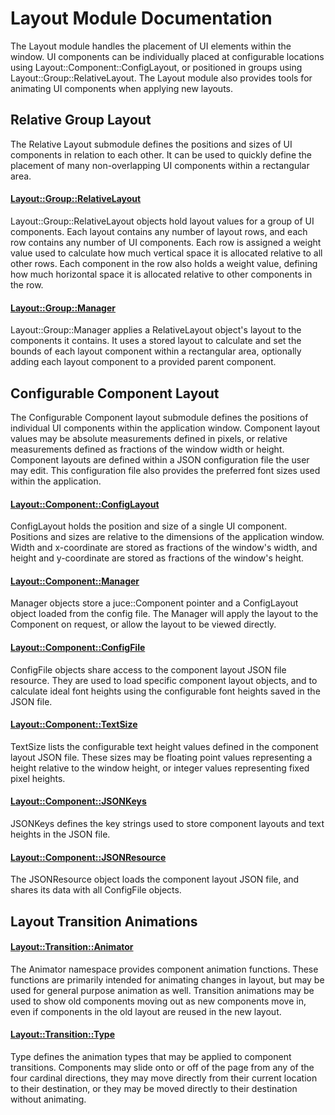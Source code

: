 # Layout Module Documentation
The Layout module handles the placement of UI elements within the window. UI components can be individually placed at configurable locations using Layout::Component::ConfigLayout, or positioned in groups using Layout::Group::RelativeLayout. The Layout module also provides tools for animating UI components when applying new layouts.

## Relative Group Layout
The Relative Layout submodule defines the positions and sizes of UI components in relation to each other. It can be used to quickly define the placement of many non-overlapping UI components within a rectangular area.

#### [Layout\::Group\::RelativeLayout](../../Source/Foundation/Layout/Group/Layout_Group_RelativeLayout.h)
Layout\::Group\::RelativeLayout objects hold layout values for a group of UI components. Each layout contains any number of layout rows, and each row contains any number of UI components. Each row is assigned a weight value used to calculate how much vertical space it is allocated relative to all other rows. Each component in the row also holds a weight value, defining how much horizontal space it is allocated relative to other components in the row.

#### [Layout\::Group\::Manager](../../Source/Foundation/Layout/Group/Layout_Group_Manager.h)
Layout\::Group\::Manager applies a RelativeLayout object's layout to the components it contains. It uses a stored layout to calculate and set the bounds of each layout component within a rectangular area, optionally adding each layout component to a provided parent component.

## Configurable Component Layout
The Configurable Component layout submodule defines the positions of individual UI components within the application window. Component layout values may be absolute measurements defined in pixels, or relative measurements defined as fractions of the window width or height. Component layouts are defined within a JSON configuration file the user may edit. This configuration file also provides the preferred font sizes used within the application.

#### [Layout\::Component\::ConfigLayout](../../Source/Foundation/Layout/Component/Layout_Component_ConfigLayout.h)
ConfigLayout holds the position and size of a single UI component. Positions and sizes are relative to the dimensions of the application window. Width and x-coordinate are stored as fractions of the window's width, and height and y-coordinate are stored as fractions of the window's height.

#### [Layout::Component::Manager](../../Source/Foundation/Layout/Component/Layout_Component_Manager.h)
Manager objects store a juce::Component pointer and a ConfigLayout object loaded from the config file. The Manager will apply the layout to the Component on request, or allow the layout to be viewed directly. 

#### [Layout::Component::ConfigFile](../../Source/Foundation/Layout/Component/Layout_Component_ConfigFile.h)
ConfigFile objects share access to the component layout JSON file resource. They are used to load specific component layout objects, and to calculate ideal font heights using  the configurable font heights saved in the JSON file.

#### [Layout::Component::TextSize](../../Source/Foundation/Layout/Component/Layout_Component_TextSize.h)
TextSize lists the configurable text height values defined in the component layout JSON file. These sizes may be floating point values representing a height relative to the window height, or integer values representing fixed pixel heights.

#### [Layout::Component::JSONKeys](../../Source/Foundation/Layout/Component/Layout_Component_JSONKeys.h)
JSONKeys defines the key strings used to store component layouts and text heights in the JSON file.

#### [Layout::Component::JSONResource](../../Source/Foundation/Layout/Component/Layout_Component_JSONResource.h)
The JSONResource object loads the component layout JSON file, and shares its data with all ConfigFile objects.

## Layout Transition Animations

#### [Layout::Transition::Animator](../../Source/Foundation/Layout/Transition/Layout_Transition_Animator.h)
The Animator namespace provides component animation functions. These functions are primarily intended for animating changes in layout, but may be used for general purpose animation as well. Transition animations may be used to show old components moving out as new components move in, even if components in the old layout are reused in the new layout.

#### [Layout::Transition::Type](../../Source/Foundation/Layout/Transition/Layout_Transition_Type.h)
Type defines the animation types that may be applied to component transitions. Components may slide onto or off of the page from any of the four cardinal directions, they may move directly from their current location to their destination, or they may be moved directly to their destination without animating.

